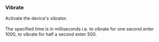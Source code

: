 ### Vibrate

Activate the device\'s vibrator.\
\
The specified time is in milliseconds i.e. to vibrate for one second
enter 1000, to vibrate for half a second enter 500.
